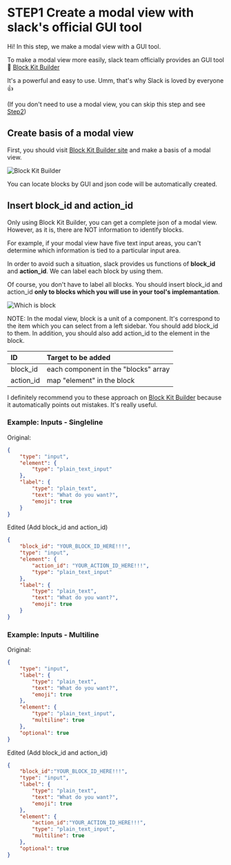 # STEP1 Create a modal view with slack's official GUI tool
Hi!
In this step, we make a modal view with a GUI tool.

To make a modal view more easily, slack team officially provides an GUI tool :tada:
[Block Kit Builder](https://app.slack.com/block-kit-builder)

It's a powerful and easy to use. Umm, that's why Slack is loved by everyone :+1:

(If you don't need to use a modal view, you can skip this step and see [Step2](https://github.com/nicoJN/slackhub/blob/master/documents/guide_for_developer/step2_implement_lambda))

## Create basis of a modal view
First, you should visit [Block Kit Builder site](https://api.slack.com/tools/block-kit-builder) and make a basis of a modal view.

![Block Kit Builder](https://github.com/nicoJN/slackhub/blob/images/guide_developer_1.png)

You can locate blocks by GUI and json code will be automatically created. 

## Insert block_id and action_id
Only using Block Kit Builder, you can get a complete json of a modal view. However, as it is, there are NOT information to identify blocks. 

For example, if your modal view have five text input areas, you can't determine which information is tied to a particular input area.

In order to avoid such a situation, slack provides us functions of **block_id** and **action_id**. We can label each block by using them.

Of course, you don't have to label all blocks. You should insert block_id and action_id **only to blocks which you will use in your tool's implemantation**.

![Which is block](https://github.com/nicoJN/slackhub/blob/images/guide_developer_2.png)

NOTE: In the modal view, block is a unit of a component. It's correspond to the item which you can select from a left sidebar. You should add block_id to them. In addition, you should also add action_id to the element in the block.

| ID | Target to be added |
| :--- | :--- |
| block_id | each component in the "blocks" array |
| action_id | map "element" in the block |

I definitely recommend you to these approach on [Block Kit Builder](https://api.slack.com/tools/block-kit-builder) because it automatically points out mistakes. It's really useful.

### Example: Inputs - Singleline
Original:
```json
{
    "type": "input",
    "element": {
        "type": "plain_text_input"
    },
    "label": {
        "type": "plain_text",
        "text": "What do you want?",
        "emoji": true
    }
}
```

Edited (Add block_id and action_id)
```json
{
    "block_id": "YOUR_BLOCK_ID_HERE!!!",
    "type": "input",
    "element": {
        "action_id": "YOUR_ACTION_ID_HERE!!!",
        "type": "plain_text_input"
    },
    "label": {
        "type": "plain_text",
        "text": "What do you want?",
        "emoji": true
    }
}
```

### Example: Inputs - Multiline
Original:
```json
{
    "type": "input",
    "label": {
        "type": "plain_text",
        "text": "What do you want?",
        "emoji": true
    },
    "element": {
        "type": "plain_text_input",
        "multiline": true
    },
    "optional": true
}
```

Edited (Add block_id and action_id)
```json
{
    "block_id":"YOUR_BLOCK_ID_HERE!!!",
    "type": "input",
    "label": {
        "type": "plain_text",
        "text": "What do you want?",
        "emoji": true
    },
    "element": {
        "action_id":"YOUR_ACTION_ID_HERE!!!",
        "type": "plain_text_input",
        "multiline": true
    },
    "optional": true
}
```
